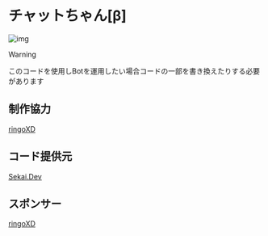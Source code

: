 # チャットちゃん[β]
![img](https://github.com/SinonomeNetwork/ChatChanBeta/blob/main/ccb.png)

> [!WARNING]
> このコードを使用しBotを運用したい場合コードの一部を書き換えたりする必要があります

## 制作協力
[ringoXD](https://github.com/ringo360)

## コード提供元
[Sekai.Dev](https://github.com/TeamSekai)

## スポンサー
[ringoXD](https://github.com/ringo360)
